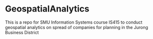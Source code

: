 # GeospatialAnalytics
This is a repo for SMU Information Systems course IS415 to conduct geospatial analytics on spread of companies for planning in the Jurong Business District
